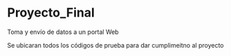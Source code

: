 # Proyecto_Final
 Toma y envío de datos a un portal Web

 Se ubicaran todos los códigos de prueba para dar cumplimeitno al proyecto
